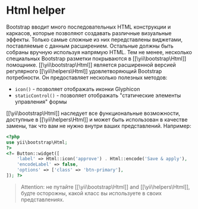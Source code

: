 Html helper
===========

Bootstrap вводит много последовательных HTML конструкции и каркасов, которые позволяют создавать различные визуальные эффекты. Только самые сложные из них передставлены виджетами, поставляемые с данным расширением. Остальные должны быть собраны вручную используя напрямую HTML.
Тем не менее, несколько специальных Bootstrap разметки покрываются в  [[\yii\bootstrap\Html]] помощнике.
[[\yii\bootstrap\Html]] является расширенной версией регулярного [[\yii\helpers\Html]] удовлетворяющий Bootstrap потребности.
Он предоставляет несколько полезных методов:

 - `icon()` - позволяет отображать иконки Glyphicon
 - `staticControl()` - позволяет отображать "статические элементы управления" формы

[[\yii\bootstrap\Html]] наследует все функциональные возможности, доступные в [[\yii\helpers\Html]] и может быть использован в качестве замены,
так что вам не нужно внутри ваших представлений.
Например:

```php
<?php
use yii\bootstrap\Html;
?>
<?= Button::widget([
    'label' => Html::icon('approve') . Html::encode('Save & apply'),
    'encodeLabel' => false,
    'options' => ['class' => 'btn-primary'],
]); ?>
```

> Attention: не путайте [[\yii\bootstrap\Html]] and [[\yii\helpers\Html]], будте осторожны, какой класс вы используете в своих представлениях.